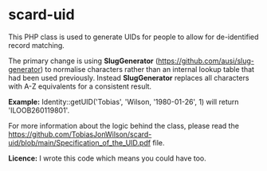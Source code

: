 # scard-uid
This PHP class is used to generate UIDs for people to allow for de-identified record matching.

The primary change is using **SlugGenerator** (https://github.com/ausi/slug-generator) to normalise characters rather than an internal lookup table that had been used previously. Instead **SlugGenerator** replaces all characters with A-Z equivalents for a consistent result.

**Example:** Identity::getUID('Tobias', 'Wilson, '1980-01-26', 1) will return 'ILOOB260119801'.

For more information about the logic behind the class, please read the https://github.com/TobiasJonWilson/scard-uid/blob/main/Specification_of_the_UID.pdf file.

**Licence:** I wrote this code which means you could have too.
